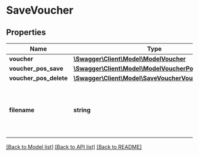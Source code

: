 # SaveVoucher

## Properties
Name | Type | Description | Notes
------------ | ------------- | ------------- | -------------
**voucher** | [**\Swagger\Client\Model\ModelVoucher**](ModelVoucher.md) |  | 
**voucher_pos_save** | [**\Swagger\Client\Model\ModelVoucherPos[]**](ModelVoucherPos.md) |  | [optional] 
**voucher_pos_delete** | [**\Swagger\Client\Model\SaveVoucherVoucherPosDelete**](SaveVoucherVoucherPosDelete.md) |  | [optional] 
**filename** | **string** | Filename of a previously upload file which should be attached. | [optional] 

[[Back to Model list]](../../README.md#documentation-for-models) [[Back to API list]](../../README.md#documentation-for-api-endpoints) [[Back to README]](../../README.md)

